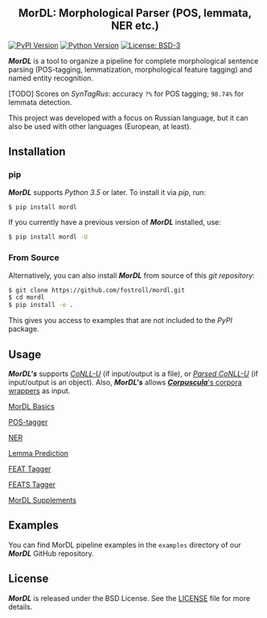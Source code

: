 <h2 align="center">MorDL: Morphological Parser (POS, lemmata, NER etc.)</h2>

[![PyPI Version](https://img.shields.io/pypi/v/morra?color=blue)](https://pypi.org/project/mordl/)
[![Python Version](https://img.shields.io/pypi/pyversions/morra?color=blue)](https://www.python.org/)
[![License: BSD-3](https://img.shields.io/badge/License-BSD-brightgreen.svg)](https://opensource.org/licenses/BSD-3-Clause)

***MorDL*** is a tool to organize a pipeline for complete morphological
sentence parsing (POS-tagging, lemmatization, morphological feature tagging)
and named entity recognition.

[TODO]
Scores on *SynTagRus*: accuracy `?%` for POS tagging; `98.74%` for lemmata
detection.

This project was developed with a focus on Russian language, but it can also
be used with other languages (European, at least).

## Installation

### pip

***MorDL*** supports *Python 3.5* or later. To install it via *pip*, run:
```sh
$ pip install mordl
```

If you currently have a previous version of ***MorDL*** installed, use:
```sh
$ pip install mordl -U
```

### From Source

Alternatively, you can also install ***MorDL*** from source of this *git
repository*:
```sh
$ git clone https://github.com/fostroll/mordl.git
$ cd mordl
$ pip install -e .
```
This gives you access to examples that are not included to the *PyPI* package.

## Usage

***MorDL's*** supports 
[*CoNLL-U*](https://universaldependencies.org/format.html) (if input/output is
a file), or
[*Parsed CoNLL-U*](https://github.com/fostroll/corpuscula/blob/master/doc/README_PARSED_CONLLU.md)
(if input/output is an object). Also, ***MorDL's*** allows
[***Corpuscula***'s corpora wrappers](https://github.com/fostroll/corpuscula/blob/master/doc/README_CORPORA.md)
as input.

[MorDL Basics](https://github.com/fostroll/mordl/blob/master/doc/README_BASICS.md)

[POS-tagger](https://github.com/fostroll/mordl/blob/master/doc/README_UPOS.md)

[NER](https://github.com/fostroll/mordl/blob/master/doc/README_NER.md)

[Lemma Prediction](https://github.com/fostroll/mordl/blob/master/doc/README_LEMMA.md)

[FEAT Tagger](https://github.com/fostroll/mordl/blob/master/doc/README_FEAT.md)

[FEATS Tagger](https://github.com/fostroll/mordl/blob/master/doc/README_FEATS.md)

[MorDL Supplements](https://github.com/fostroll/mordl/blob/master/doc/README_SUPPLEMENTS.md)

## Examples

You can find MorDL pipeline examples in the `examples` directory of our
***MorDL*** GitHub repository.

## License

***MorDL*** is released under the BSD License. See the
[LICENSE](https://github.com/fostroll/mordl/blob/master/LICENSE) file for more
details.
